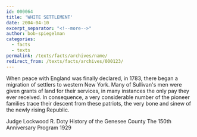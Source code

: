 ```yaml
---
id: 000064
title: 'WHITE SETTLEMENT'
date: 2004-04-10
excerpt_separator: "<!--more-->"
author: bob-spiegelman
categories:
  - facts
  - texts
permalink: /texts/facts/archives/name/
redirect_from: /texts/facts/archives/000123/
---
```


When peace with England was finally declared, in 1783, there began a migration of settlers to western New York. Many of Sullivan's men were given grants of land for their services, in many instances the only pay they ever received. In consequence, a very considerable number of the pioneer families trace their descent from these patriots, the very bone and sinew of the newly rising Republic.

Judge Lockwood R. Doty
History of the Genesee County
The 150th Anniversary Program
1929
